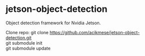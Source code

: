 # jetson-object-detection
Object detection framework for Nvidia Jetson.

Clone repo: 
git clone https://github.com/acikmese/jetson-object-detection.git  
git submodule init  
git submodule update  
